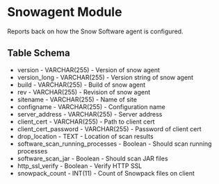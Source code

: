 Snowagent Module
==============

Reports back on how the Snow Software agent is configured.


Table Schema
---
* version - VARCHAR(255) - Version of snow agent
* version_long - VARCHAR(255) - Version string of snow agent
* build - VARCHAR(255) - Build of snow agent
* rev - VARCHAR(255) - Revision of snow agent
* sitename - VARCHAR(255) - Name of site
* configname - VARCHAR(255) - Configuration name
* server_address - VARCHAR(255) - Server address
* client_cert - VARCHAR(255) - Path to client cert
* client_cert_password - VARCHAR(255) - Password of client cert
* drop_location - TEXT - Location of scan results
* software_scan_running_processes - Boolean - Should scan running processes
* software_scan_jar - Boolean - Should scan JAR files
* http_ssl_verify - Boolean - Verify HTTP SSL
* snowpack_count - INT(11) - Count of Snowpack files on client